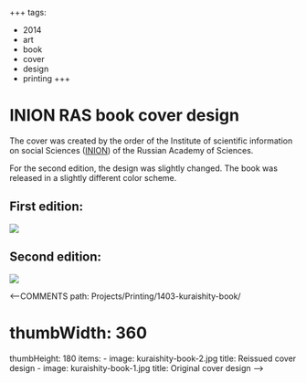 +++
tags:
  - 2014
  - art
  - book
  - cover
  - design
  - printing
+++

# INION RAS book cover design

The cover was created by the order of the Institute of scientific information
on social Sciences ([INION](http://inion.ru)) of the Russian Academy of
Sciences.

For the second edition, the design was slightly changed. The book was
released in a slightly different color scheme.

## First edition:

<div class="FrontImage">
  <img src="https://res.cloudinary.com/lilliputten/image/upload/c_thumb,w_648,g_face/v1542040058/Projects/Printing/1403-kuraishity-book/kuraishity-book-1.jpg" />
</div>

## Second edition:

<div class="FrontImage">
  <img src="https://res.cloudinary.com/lilliputten/image/upload/c_thumb,w_648,g_face/v1542040058/Projects/Printing/1403-kuraishity-book/kuraishity-book-2.jpg" />
</div>

<--COMMENTS
  path: Projects/Printing/1403-kuraishity-book/
  # thumbWidth: 360
  thumbHeight: 180
  items:
    -
      image: kuraishity-book-2.jpg
      title: Reissued cover design
    -
      image: kuraishity-book-1.jpg
      title: Original cover design
-->


